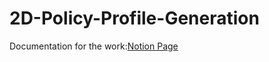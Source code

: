 # 2D-Policy-Profile-Generation
Documentation for the work:[Notion Page](https://spiky-cricket-14b.notion.site/Inverse-RL-Generating-a-Policy-Profile-126033ce2ca580e6a0e6fdbc51d9f011)

